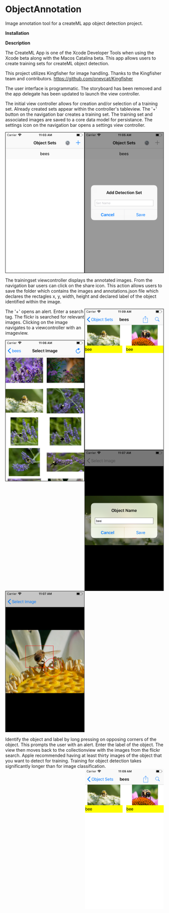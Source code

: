 # ObjectAnnotation
Image annotation tool for a createML app object detection project.

<b>Installation</b>

<b>Description</b>

The CreateML App is one of the Xcode Developer Tools when using the Xcode beta along with the Macos Catalina beta. This app allows users to create training sets for createML object detection. 

This project utilizes Kingfisher for image handling. Thanks to the Kingfisher team and contributors. 
https://github.com/onevcat/Kingfisher

The user interface is programmatic. The storyboard has been removed and the app delegate has been updated to launch the view controller.

The initial view controller allows for creation and/or selection of a training set. Already created sets appear within the controller's tableview. The '+' button on the navigation bar creates a training set. The training set and associated images are saved to a core data model for persistance. The settings icon on the navigation bar opens a settings view controller. 
<p>
<img align="left" width="250" border = "1" src="https://github.com/david-p-lang/ObjectAnnotation/blob/master/images/TrainingSetList.png">
<img align="center" width="250" border="1" src="https://github.com/david-p-lang/ObjectAnnotation/blob/master/images/AddSet.png">
<p>

The trainingset viewcontroller displays the annotated images. From the navigation bar users can click on the share icon. This action allows users to save the folder which contains the images and annotations.json file which declares the rectagles x, y, width, height and declared label of the object identified within the image.

<img align="right" width="250" border="1" src="https://github.com/david-p-lang/ObjectAnnotation/blob/master/images/LabeledImages.png">

The '+' opens an alert. Enter a search tag. The flickr is searched for relevant images. Clicking on the image navigates to a viewcontroller with an imageview. 
<p>
<img align="left" width="250" border="1" src="https://github.com/david-p-lang/ObjectAnnotation/blob/master/images/ImageSelection.png">
<img align="center" width="250" border="1" src="https://github.com/david-p-lang/ObjectAnnotation/blob/master/images/AddLabel.png">
<img align="center" width="250" border="1" src="https://github.com/david-p-lang/ObjectAnnotation/blob/master/images/ObjectFrame.png">

<p>
Identify the object and label by long pressing on opposing corners of the object. This prompts the user with an alert. Enter the label of the object. The view then moves back to the collectionview with the images from the flickr search. Apple recommended having at least thirty images of the object that you want to detect for training. Training for object detection takes significantly longer than for image classification.



<img align="right" width="250" src="https://github.com/david-p-lang/ObjectAnnotation/blob/master/images/LabeledImages.png">


